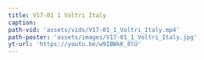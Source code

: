 ```yaml
---
title: V17-01 1 Voltri Italy
caption:
path-vid: 'assets/vids/V17-01_1_Voltri_Italy.mp4'
path-poster: 'assets/images/V17-01_1_Voltri_Italy.jpg'
yt-url: 'https://youtu.be/w9IBWkK_8lU'
---
```

